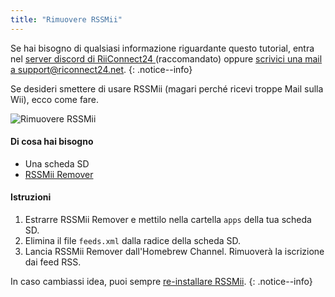 ```yaml
---
title: "Rimuovere RSSMii"
---
```


Se hai bisogno di qualsiasi informazione riguardante questo tutorial, entra nel [server discord di RiiConnect24 ](https://discord.gg/rc24)(raccomandato) oppure [scrivici una mail a support@riconnect24.net](mailto:support@riiconnect24.net).
{: .notice--info}

Se desideri smettere di usare RSSMii (magari perché ricevi troppe Mail sulla Wii), ecco come fare.

![Rimuovere RSSMii](/images/rssmii-remove.png)

#### Di cosa hai bisogno

* Una scheda SD
* [RSSMii Remover](https://github.com/RiiConnect24/rssmii/releases)

#### Istruzioni

1. Estrarre RSSMii Remover e mettilo nella cartella `apps` della tua scheda SD.
2. Elimina il file `feeds.xml` dalla radice della scheda SD.
3. Lancia RSSMii Remover dall'Homebrew Channel. Rimuoverà la iscrizione dai feed RSS.

In caso cambiassi idea, puoi sempre [re-installare RSSMii](rssmii).
{: .notice--info}
